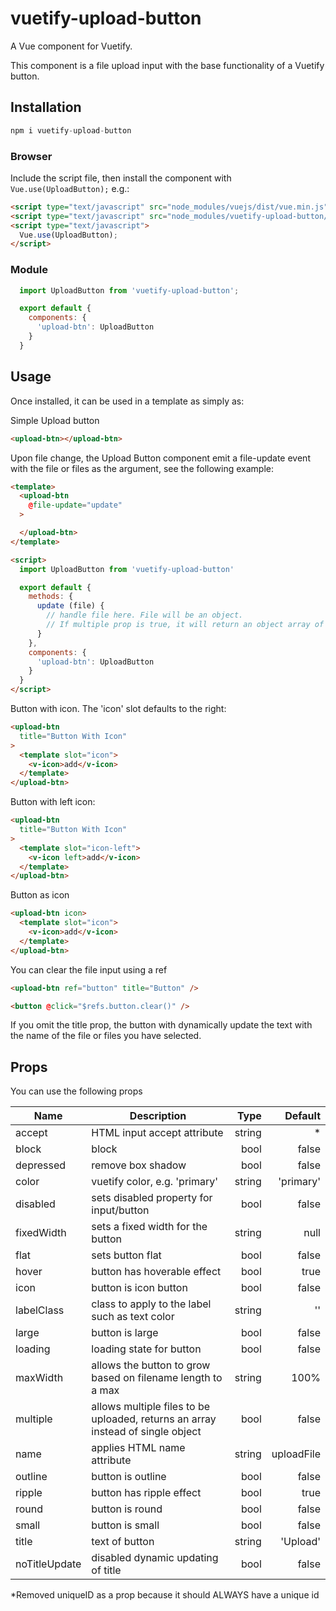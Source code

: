 # vuetify-upload-button

A Vue component for Vuetify.

This component is a file upload input with the base functionality of a Vuetify button.

## Installation

```js
npm i vuetify-upload-button
```

### Browser

Include the script file, then install the component with `Vue.use(UploadButton);` e.g.:

```html
<script type="text/javascript" src="node_modules/vuejs/dist/vue.min.js"></script>
<script type="text/javascript" src="node_modules/vuetify-upload-button/dist/upload-button.min.js"></script>
<script type="text/javascript">
  Vue.use(UploadButton);
</script>
```

### Module

```js
  import UploadButton from 'vuetify-upload-button';

  export default {
    components: {
      'upload-btn': UploadButton
    }
  }
```

## Usage

Once installed, it can be used in a template as simply as:

Simple Upload button
```html
<upload-btn></upload-btn>
```

Upon file change, the Upload Button component emit a file-update event with the file or files as the argument, see the following example:
```html
<template>
  <upload-btn
    @file-update="update"
  >

  </upload-btn>
</template>

<script>
  import UploadButton from 'vuetify-upload-button'

  export default {
    methods: {
      update (file) {
        // handle file here. File will be an object.
        // If multiple prop is true, it will return an object array of files.
      }
    },
    components: {
      'upload-btn': UploadButton
    }
  }
</script>
```

Button with icon. The 'icon' slot defaults to the right:
```html
<upload-btn
  title="Button With Icon"
>
  <template slot="icon">
    <v-icon>add</v-icon>
  </template>
</upload-btn>
```

Button with left icon:
```html
<upload-btn
  title="Button With Icon"
>
  <template slot="icon-left">
    <v-icon left>add</v-icon>
  </template>
</upload-btn>
```

Button as icon
```html
<upload-btn icon>
  <template slot="icon">
    <v-icon>add</v-icon>
  </template>
</upload-btn>
```

You can clear the file input using a ref
```html
<upload-btn ref="button" title="Button" />

<button @click="$refs.button.clear()" />
```

If you omit the title prop, the button with dynamically update the text with the name of the file or files you have selected.

## Props

You can use the following props

| Name          | Description   | Type  | Default |
| ------------- |---------------| -----:| -----:|
| accept        | HTML input accept attribute | string | * |
| block         | block         | bool  | false |
| depressed     | remove box shadow | bool | false |
| color | vuetify color, e.g. 'primary' | string | 'primary' |
| disabled | sets disabled property for input/button | bool | false |
| fixedWidth | sets a fixed width for the button | string | null |
| flat | sets button flat | bool | false |
| hover | button has hoverable effect | bool | true |
| icon | button is icon button | bool | false |
| labelClass | class to apply to the label such as text color | string | '' |
| large | button is large | bool | false |
| loading | loading state for button | bool | false |
| maxWidth | allows the button to grow based on filename length to a max | string | 100% |
| multiple | allows multiple files to be uploaded, returns an array instead of single object | bool | false |
| name | applies HTML name attribute | string | uploadFile |
| outline | button is outline | bool | false |
| ripple | button has ripple effect | bool | true |
| round | button is round | bool | false |
| small | button is small | bool | false |
| title | text of button | string | 'Upload' |
| noTitleUpdate | disabled dynamic updating of title | bool | false |

*Removed uniqueID as a prop because it should ALWAYS have a unique id

